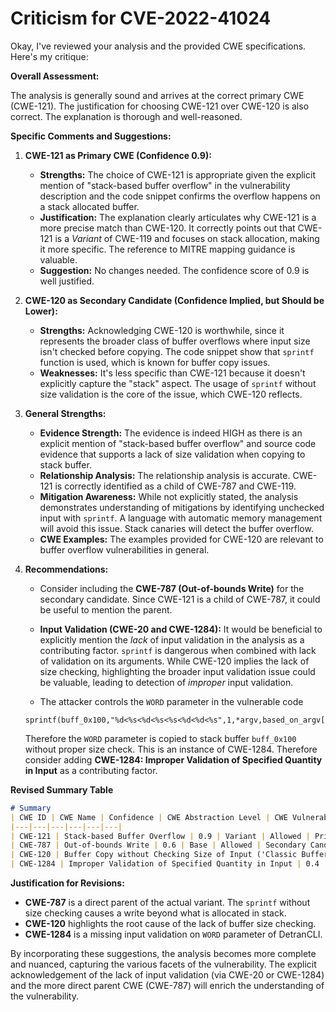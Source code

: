 # Criticism for CVE-2022-41024

Okay, I've reviewed your analysis and the provided CWE specifications. Here's my critique:

**Overall Assessment:**

The analysis is generally sound and arrives at the correct primary CWE (CWE-121). The justification for choosing CWE-121 over CWE-120 is also correct. The explanation is thorough and well-reasoned.

**Specific Comments and Suggestions:**

1.  **CWE-121 as Primary CWE (Confidence 0.9):**
    *   **Strengths:**  The choice of CWE-121 is appropriate given the explicit mention of "stack-based buffer overflow" in the vulnerability description and the code snippet confirms the overflow happens on a stack allocated buffer.
    *   **Justification:** The explanation clearly articulates why CWE-121 is a more precise match than CWE-120. It correctly points out that CWE-121 is a *Variant* of CWE-119 and focuses on stack allocation, making it more specific.  The reference to MITRE mapping guidance is valuable.
    *   **Suggestion:** No changes needed. The confidence score of 0.9 is well justified.

2.  **CWE-120 as Secondary Candidate (Confidence Implied, but Should be Lower):**
    *   **Strengths:**  Acknowledging CWE-120 is worthwhile, since it represents the broader class of buffer overflows where input size isn't checked before copying. The code snippet show that `sprintf` function is used, which is known for buffer copy issues.
    *   **Weaknesses:**  It's less specific than CWE-121 because it doesn't explicitly capture the "stack" aspect. The usage of `sprintf` without size validation is the core of the issue, which CWE-120 reflects.

3.  **General Strengths:**

    *   **Evidence Strength:** The evidence is indeed HIGH as there is an explicit mention of "stack-based buffer overflow" and source code evidence that supports a lack of size validation when copying to stack buffer.
    *   **Relationship Analysis:** The relationship analysis is accurate. CWE-121 is correctly identified as a child of CWE-787 and CWE-119.
    *   **Mitigation Awareness:** While not explicitly stated, the analysis demonstrates understanding of mitigations by identifying unchecked input with `sprintf`. A language with automatic memory management will avoid this issue. Stack canaries will detect the buffer overflow.
    *   **CWE Examples:** The examples provided for CWE-120 are relevant to buffer overflow vulnerabilities in general.

4.  **Recommendations:**

    * Consider including the **CWE-787 (Out-of-bounds Write)** for the secondary candidate. Since CWE-121 is a child of CWE-787, it could be useful to mention the parent.

    *   **Input Validation (CWE-20 and CWE-1284):** It would be beneficial to explicitly mention the *lack* of input validation in the analysis as a contributing factor. `sprintf` is dangerous when combined with lack of validation on its arguments. While CWE-120 implies the lack of size checking, highlighting the broader input validation issue could be valuable, leading to detection of *improper* input validation.
     * The attacker controls the `WORD` parameter in the vulnerable code
     ```
     sprintf(buff_0x100,"%d<%s<%d<%s<%s<%d<%d<%s",1,*argv,based_on_argv[1],argv[2],argv[3],based_on_argv[4],based_on_argv[5],"");
     ```
     Therefore the `WORD` parameter is copied to stack buffer `buff_0x100` without proper size check. This is an instance of CWE-1284.
        Therefore consider adding  **CWE-1284: Improper Validation of Specified Quantity in Input** as a contributing factor.

**Revised Summary Table**
```markdown
# Summary 
| CWE ID | CWE Name | Confidence | CWE Abstraction Level | CWE Vulnerability Mapping Label | CWE-Vulnerability Mapping Notes |
|---|---|---|---|---|---|
| CWE-121 | Stack-based Buffer Overflow | 0.9 | Variant | Allowed | Primary CWE |
| CWE-787 | Out-of-bounds Write | 0.6 | Base | Allowed | Secondary Candidate |
| CWE-120 | Buffer Copy without Checking Size of Input ('Classic Buffer Overflow') | 0.5 | Base | Allowed-with-Review | Contributing Factor |
| CWE-1284 | Improper Validation of Specified Quantity in Input | 0.4 | Base | Allowed | Contributing Factor |
```

**Justification for Revisions:**

*   **CWE-787** is a direct parent of the actual variant. The `sprintf` without size checking causes a write beyond what is allocated in stack.
*   **CWE-120** highlights the root cause of the lack of buffer size checking.
* **CWE-1284** is a missing input validation on `WORD` parameter of DetranCLI.

By incorporating these suggestions, the analysis becomes more complete and nuanced, capturing the various facets of the vulnerability. The explicit acknowledgement of the lack of input validation (via CWE-20 or CWE-1284) and the more direct parent CWE (CWE-787) will enrich the understanding of the vulnerability.